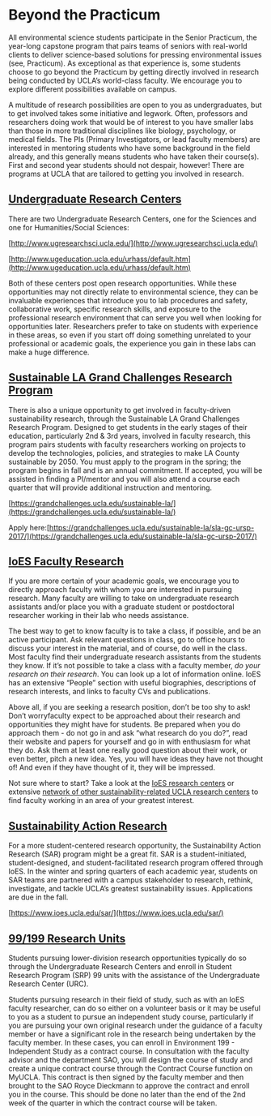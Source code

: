 # Beyond the Practicum

All environmental science students participate in the Senior Practicum, the year-long capstone program that pairs teams of seniors with real-world clients to deliver science-based solutions for pressing environmental issues (see, Practicum). As exceptional as that experience is, some students choose to go beyond the Practicum by getting directly involved in research being conducted by UCLA’s world-class faculty. We encourage you to explore different possibilities available on campus.

A multitude of research possibilities are open to you as undergraduates, but to get involved takes some initiative and legwork. Often, professors and researchers doing work that would be of interest to you have smaller labs than those in more traditional disciplines like biology, psychology, or medical fields. The PIs (Primary Investigators, or lead faculty members) are interested in mentoring students who have some background in the field already, and this generally means students who have taken their course(s). First and second year students should not despair, however! There are programs at UCLA that are tailored to getting you involved in research.

## [Undergraduate Research Centers](#undergraduate-research-centers)

There are two Undergraduate Research Centers, one for the Sciences and one for Humanities/Social Sciences:

[http://www.ugresearchsci.ucla.edu/](http://www.ugresearchsci.ucla.edu/)

[http://www.ugeducation.ucla.edu/urhass/default.htm](http://www.ugeducation.ucla.edu/urhass/default.htm)

Both of these centers post open research opportunities. While these opportunities may not directly relate to environmental science, they can be invaluable experiences that introduce you to lab procedures and safety, collaborative work, specific research skills, and exposure to the professional research environment that can serve you well when looking for opportunities later. Researchers prefer to take on students with experience in these areas, so even if you start off doing something unrelated to your professional or academic goals, the experience you gain in these labs can make a huge difference.

## [Sustainable LA Grand Challenges Research Program](#sustainable-la-grand-challenges-research-program)

There is also a unique opportunity to get involved in faculty-driven sustainability research, through the Sustainable LA Grand Challenges Research Program. Designed to get students in the early stages of their education, particularly 2nd & 3rd years, involved in faculty research, this program pairs students with faculty researchers working on projects to develop the technologies, policies, and strategies to make LA County sustainable by 2050. You must apply to the program in the spring; the program begins in fall and is an annual commitment. If accepted, you will be assisted in finding a PI/mentor and you will also attend a course each quarter that will provide additional instruction and mentoring.

[https://grandchallenges.ucla.edu/sustainable-la/](https://grandchallenges.ucla.edu/sustainable-la/)

Apply here:[https://grandchallenges.ucla.edu/sustainable-la/sla-gc-ursp-2017/](https://grandchallenges.ucla.edu/sustainable-la/sla-gc-ursp-2017/)

## [IoES Faculty Research](#ioes-faculty-research)

If you are more certain of your academic goals, we encourage you to directly approach faculty with whom you are interested in pursuing research. Many faculty are willing to take on undergraduate research assistants and/or place you with a graduate student or postdoctoral researcher working in their lab who needs assistance.

The best way to get to know faculty is to take a class, if possible, and be an active participant. Ask relevant questions in class, go to office hours to discuss your interest in the material, and of course, do well in the class. Most faculty find their undergraduate research assistants from the students they know. If it’s not possible to take a class with a faculty member, _do your research on their research_. You can look up a lot of information online. IoES has an extensive “People” section with useful biographies, descriptions of research interests, and links to faculty CVs and publications.

Above all, if you are seeking a research position, don’t be too shy to ask! Don’t worryfaculty expect to be approached about their research and opportunities they might have for students. Be prepared when you do approach them - do not go in and ask “what research do you do?”, read their website and papers for yourself and go in with enthusiasm for what they do. Ask them at least one really good question about their work, or even better, pitch a new idea. Yes, you will have ideas they have not thought of! And even if they have thought of it, they will be impressed.

Not sure where to start? Take a look at the [IoES research centers](https://www.ioes.ucla.edu/centers-and-initiatives/) or extensive [network of other sustainability-related UCLA research centers](https://www.sustain.ucla.edu/our-initiatives/education-and-research/research-centers/) to find faculty working in an area of your greatest interest.

## [Sustainability Action Research](#sustainability-action-research)

For a more student-centered research opportunity, the Sustainability Action Research (SAR) program might be a great fit. SAR is a student-initiated, student-designed, and student-facilitated research program offered through IoES. In the winter and spring quarters of each academic year, students on SAR teams are partnered with a campus stakeholder to research, rethink, investigate, and tackle UCLA’s greatest sustainability issues. Applications are due in the fall.

[https://www.ioes.ucla.edu/sar/](https://www.ioes.ucla.edu/sar/)

## [99/199 Research Units](#99-199-research-units)

Students pursuing lower-division research opportunities typically do so through the Undergraduate Research Centers and enroll in Student Research Program (SRP) 99 units with the assistance of the Undergraduate Research Center (URC).

Students pursuing research in their field of study, such as with an IoES faculty researcher, can do so either on a volunteer basis or it may be useful to you as a student to pursue an independent study course, particularly if you are pursuing your own original research under the guidance of a faculty member or have a significant role in the research being undertaken by the faculty member. In these cases, you can enroll in Environment 199 - Independent Study as a contract course. In consultation with the faculty advisor and the department SAO, you will design the course of study and create a unique contract course through the Contract Course function on MyUCLA. This contract is then signed by the faculty member and then brought to the SAO Royce Dieckmann to approve the contract and enroll you in the course. This should be done no later than the end of the 2nd week of the quarter in which the contract course will be taken.
